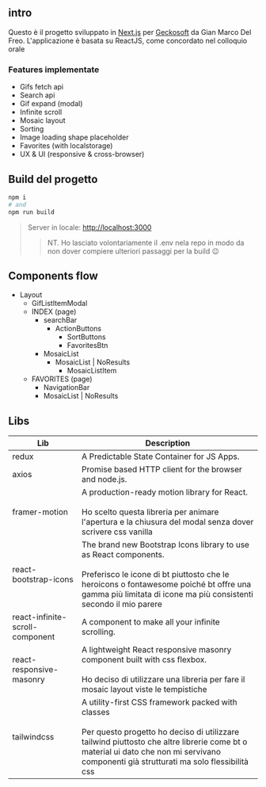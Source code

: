 ## intro

Questo è il progetto sviluppato in [Next.js](https://nextjs.org/) per [Geckosoft](https://www.geckosoft.it/) da Gian Marco Del Freo. L'applicazione è basata su ReactJS, come concordato nel colloquio orale

### Features implementate

- Gifs fetch api
- Search api
- Gif expand (modal)
- Infinite scroll
- Mosaic layout
- Sorting
- Image loading shape placeholder
- Favorites (with localstorage)
- UX & UI (responsive & cross-browser)

## Build del progetto

```bash
npm i
# and
npm run build
```

> Server in locale: [http://localhost:3000](http://localhost:3000)
>
> > NT. Ho lasciato volontariamente il .env nela repo in modo da non dover compiere ulteriori passaggi per la build 😉

## Components flow

- Layout
  - GifListItemModal
  - INDEX (page)
    - searchBar
      - ActionButtons
        - SortButtons
        - FavoritesBtn
    - MosaicList
      - MosaicList | NoResults
        - MosaicListItem
  - FAVORITES (page)
    - NavigationBar
    - MosaicList | NoResults

## Libs

| Lib                             | Description                                                                                                                                                                                                                                       |
| ------------------------------- | ------------------------------------------------------------------------------------------------------------------------------------------------------------------------------------------------------------------------------------------------- |
| redux                           | A Predictable State Container for JS Apps.                                                                                                                                                                                                        |
| axios                           | Promise based HTTP client for the browser and node.js.                                                                                                                                                                                            |
| framer-motion                   | A production-ready motion library for React.<br /><br/> Ho scelto questa libreria per animare l'apertura e la chiusura del modal senza dover scrivere css vanilla                                                                                 |
| react-bootstrap-icons           | The brand new Bootstrap Icons library to use as React components.<br /><br/> Preferisco le icone di bt piuttosto che le heroicons o fontawesome poiché bt offre una gamma più limitata di icone ma più consistenti secondo il mio parere          |
| react-infinite-scroll-component | A component to make all your infinite scrolling.                                                                                                                                                                                                  |
| react-responsive-masonry        | A lightweight React responsive masonry component built with css flexbox.<br /><br/>Ho deciso di utilizzare una libreria per fare il mosaic layout viste le tempistiche                                                                            |
| tailwindcss                     | A utility-first CSS framework packed with classes<br /><br/>Per questo progetto ho deciso di utilizzare tailwind piuttosto che altre librerie come bt o material ui dato che non mi servivano componenti già strutturati ma solo flessibilità css |
